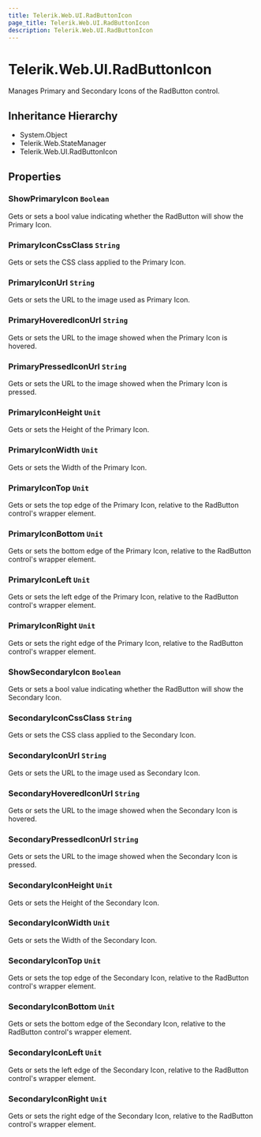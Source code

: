 ```yaml
---
title: Telerik.Web.UI.RadButtonIcon
page_title: Telerik.Web.UI.RadButtonIcon
description: Telerik.Web.UI.RadButtonIcon
---
```


# Telerik.Web.UI.RadButtonIcon

Manages Primary and Secondary Icons of the RadButton control.

## Inheritance Hierarchy

* System.Object
* Telerik.Web.StateManager
* Telerik.Web.UI.RadButtonIcon

## Properties

###  ShowPrimaryIcon `Boolean`

Gets or sets a bool value indicating whether the RadButton will show the Primary Icon.

###  PrimaryIconCssClass `String`

Gets or sets the CSS class applied to the Primary Icon.

###  PrimaryIconUrl `String`

Gets or sets the URL to the image used as Primary Icon.

###  PrimaryHoveredIconUrl `String`

Gets or sets the URL to the image showed when the Primary Icon is hovered.

###  PrimaryPressedIconUrl `String`

Gets or sets the URL to the image showed when the Primary Icon is pressed.

###  PrimaryIconHeight `Unit`

Gets or sets the Height of the Primary Icon.

###  PrimaryIconWidth `Unit`

Gets or sets the Width of the Primary Icon.

###  PrimaryIconTop `Unit`

Gets or sets the top edge of the Primary Icon, relative to the RadButton control's wrapper element.

###  PrimaryIconBottom `Unit`

Gets or sets the bottom edge of the Primary Icon, relative to the RadButton control's wrapper element.

###  PrimaryIconLeft `Unit`

Gets or sets the left edge of the Primary Icon, relative to the RadButton control's wrapper element.

###  PrimaryIconRight `Unit`

Gets or sets the right edge of the Primary Icon, relative to the RadButton control's wrapper element.

###  ShowSecondaryIcon `Boolean`

Gets or sets a bool value indicating whether the RadButton will show the Secondary Icon.

###  SecondaryIconCssClass `String`

Gets or sets the CSS class applied to the Secondary Icon.

###  SecondaryIconUrl `String`

Gets or sets the URL to the image used as Secondary Icon.

###  SecondaryHoveredIconUrl `String`

Gets or sets the URL to the image showed when the Secondary Icon is hovered.

###  SecondaryPressedIconUrl `String`

Gets or sets the URL to the image showed when the Secondary Icon is pressed.

###  SecondaryIconHeight `Unit`

Gets or sets the Height of the Secondary Icon.

###  SecondaryIconWidth `Unit`

Gets or sets the Width of the Secondary Icon.

###  SecondaryIconTop `Unit`

Gets or sets the top edge of the Secondary Icon, relative to the RadButton control's wrapper element.

###  SecondaryIconBottom `Unit`

Gets or sets the bottom edge of the Secondary Icon, relative to the RadButton control's wrapper element.

###  SecondaryIconLeft `Unit`

Gets or sets the left edge of the Secondary Icon, relative to the RadButton control's wrapper element.

###  SecondaryIconRight `Unit`

Gets or sets the right edge of the Secondary Icon, relative to the RadButton control's wrapper element.

